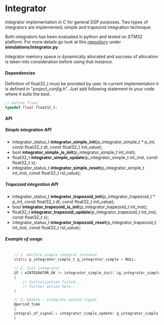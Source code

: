# Integrator
Integrator implementation in C for general DSP purposes. Two types of integrators are implemented, simple and trapezoid integration technique.

Both integrators has been evaluated in python and tested on STM32 platform. For more details
go look at this [repository](https://github.com/ZiGaMi/filters) under **simulations/integrator.py**.

Integrator memory space is dynamically allocated and success of allocation is taken into consideration before using that instance.

#### Dependencies
Definition of float32_t must be provided by user. In current implementation it is defined in "*project_config.h*". Just add following statement to your code where it suits the best.

```C
// Define float
typedef float float32_t;
```

 #### API

 ##### Simple integration API
 - integrator_status_t **integrator_simple_init**(p_integrator_simple_t * p_int, const float32_t dt, const float32_t init_value); 
 - bool	**integrator_simple_is_init**(p_integrator_simple_t int_inst);
 - float32_t **integrator_simple_update**(p_integrator_simple_t int_inst, const float32_t x);
 - integrator_status_t	**integrator_simple_reset**(p_integrator_simple_t int_inst, const float32_t rst_value);

##### Trapezoid integration API
 - integrator_status_t **integrator_trapezoid_init**(p_integrator_trapezoid_t * p_int, const float32_t dt, const float32_t init_value);
 - bool **integrator_trapezoid_is_init**(p_integrator_trapezoid_t int_inst);
 - float32_t **integrator_trapezoid_update**(p_integrator_trapezoid_t int_inst, const float32_t x);
 - integrator_status_t	**integrator_trapezoid_reset**(p_integrator_trapezoid_t int_inst, const float32_t rst_value);


##### Example of usage

```C

    // 1. Declare simple integral instance
    static p_integrator_simple_t g_integrator_simple = NULL;

    // 2. Init integrator
    if ( eINTEGRATOR_OK != integrator_simple_init( &g_integrator_simple, 0.010f, 0.0f ))
    {
        // Initialization failed...
        // Further action here...
    }

    // 3. Update - integrate wanted signal
    @period_time
    {
    integral_of_signal = integrator_simple_update( g_integrator_simple, signal );
    }

```
